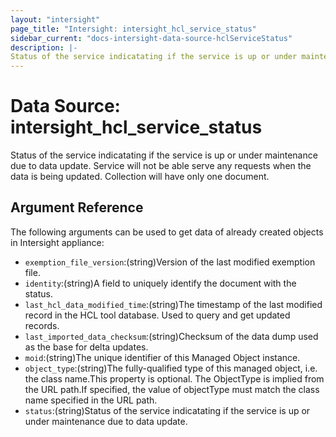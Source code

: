 ```yaml
---
layout: "intersight"
page_title: "Intersight: intersight_hcl_service_status"
sidebar_current: "docs-intersight-data-source-hclServiceStatus"
description: |-
Status of the service indicatating if the service is up or under maintenance due to data update. Service will not be able serve any requests when the data is being updated. Collection will have only one document.
---
```


# Data Source: intersight_hcl_service_status
Status of the service indicatating if the service is up or under maintenance due to data update. Service will not be able serve any requests when the data is being updated. Collection will have only one document.
## Argument Reference
The following arguments can be used to get data of already created objects in Intersight appliance:
* `exemption_file_version`:(string)Version of the last modified exemption file.
* `identity`:(string)A field to uniquely identify the document with the status.
* `last_hcl_data_modified_time`:(string)The timestamp of the last modified record in the HCL tool database. Used to query and get updated records.
* `last_imported_data_checksum`:(string)Checksum of the data dump used as the base for delta updates.
* `moid`:(string)The unique identifier of this Managed Object instance.
* `object_type`:(string)The fully-qualified type of this managed object, i.e. the class name.This property is optional. The ObjectType is implied from the URL path.If specified, the value of objectType must match the class name specified in the URL path.
* `status`:(string)Status of the service indicatating if the service is up or under maintenance due to data update.
